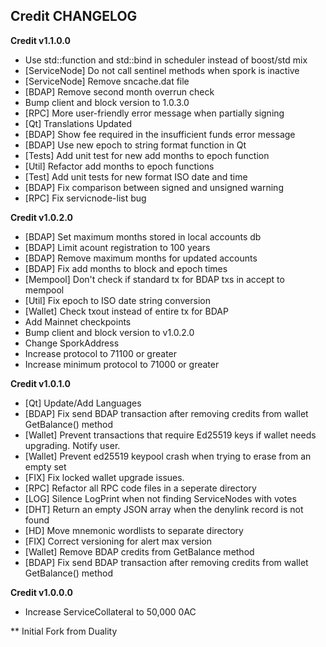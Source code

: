 **Credit CHANGELOG**
-------------------------

**Credit v1.1.0.0**

* Use std::function and std::bind in scheduler instead of boost/std mix
* [ServiceNode] Do not call sentinel methods when spork is inactive
* [ServiceNode] Remove sncache.dat file
* [BDAP] Remove second month overrun check
* Bump client and block version to 1.0.3.0
* [RPC] More user-friendly error message when partially signing
* [Qt] Translations Updated
* [BDAP] Show fee required in the insufficient funds error message
* [BDAP] Use new epoch to string format function in Qt
* [Tests] Add unit test for new add months to epoch function
* [Util] Refactor add months to epoch functions
* [Test] Add unit tests for new format ISO date and time
* [BDAP] Fix comparison between signed and unsigned warning
* [RPC] Fix servicnode-list bug


**Credit v1.0.2.0**

* [BDAP] Set maximum months stored in local accounts db
* [BDAP] Limit acount registration to 100 years
* [BDAP] Remove maximum months for updated accounts
* [BDAP] Fix add months to block and epoch times
* [Mempool] Don't check if standard tx for BDAP txs in accept to mempool
* [Util] Fix epoch to ISO date string conversion
* [Wallet] Check txout instead of entire tx for BDAP
* Add Mainnet checkpoints
* Bump client and block version to v1.0.2.0
* Change SporkAddress
* Increase protocol to 71100 or greater
* Increase minimum protocol to 71000 or greater


**Credit v1.0.1.0**

* [Qt] Update/Add Languages
* [BDAP] Fix send BDAP transaction after removing credits from wallet GetBalance() method
* [Wallet] Prevent transactions that require Ed25519 keys if wallet needs upgrading. Notify user.
* [Wallet] Prevent ed25519 keypool crash when trying to erase from an empty set
* [FIX] Fix locked wallet upgrade issues.
* [RPC] Refactor all RPC code files in a seperate directory
* [LOG] Silence LogPrint when not finding ServiceNodes with votes
* [DHT] Return an empty JSON array when the denylink record is not found
* [HD] Move mnemonic wordlists to separate directory
* [FIX] Correct versioning for alert max version
* [Wallet] Remove BDAP credits from GetBalance method
* [BDAP] Fix send BDAP transaction after removing credits from wallet GetBalance() method


**Credit v1.0.0.0**

* Increase ServiceCollateral to 50,000 0AC


** Initial Fork from Duality
